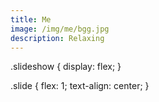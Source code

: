 ```yaml
---
title: Me
image: /img/me/bgg.jpg
description: Relaxing
---
```

.slideshow {
  display: flex;
}

.slide {
  flex: 1;
  text-align: center;
}
